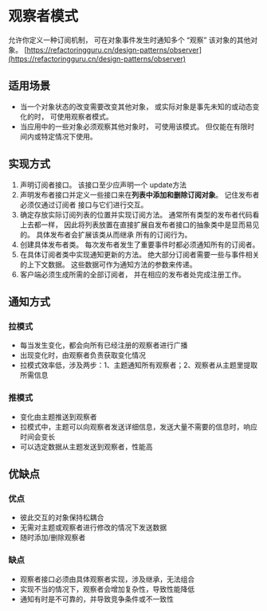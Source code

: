 # 观察者模式
允许你定义一种订阅机制， 可在对象事件发生时通知多个 “观察” 该对象的其他对象。
[https://refactoringguru.cn/design-patterns/observer](https://refactoringguru.cn/design-patterns/observer)

## 适用场景
- 当一个对象状态的改变需要改变其他对象， 或实际对象是事先未知的或动态变化的时， 可使用观察者模式。
- 当应用中的一些对象必须观察其他对象时， 可使用该模式。 但仅能在有限时间内或特定情况下使用。

## 实现方式
1. 声明订阅者接口。 该接口至少应声明一个 update方法
2. 声明发布者接口并定义一些接口来在**列表中添加和删除订阅对象**。 记住发布者必须仅通过订阅者
接口与它们进行交互。
3. 确定存放实际订阅列表的位置并实现订阅方法。 通常所有类型的发布者代码看上去都一样， 
因此将列表放置在直接扩展自发布者接口的抽象类中是显而易见的。 具体发布者会扩展该类从而继承
所有的订阅行为。
4. 创建具体发布者类。 每次发布者发生了重要事件时都必须通知所有的订阅者。
5. 在具体订阅者类中实现通知更新的方法。 绝大部分订阅者需要一些与事件相关的上下文数据。 
这些数据可作为通知方法的参数来传递。
6. 客户端必须生成所需的全部订阅者， 并在相应的发布者处完成注册工作。

## 通知方式

### 拉模式
- 每当发生变化，都会向所有已经注册的观察者进行广播
- 出现变化时，由观察者负责获取变化情况
- 拉模式效率低，涉及两步：1、主题通知所有观察者；2、观察者从主题里提取所需信息

### 推模式
- 变化由主题推送到观察者
- 拉模式中，主题可以向观察者发送详细信息，发送大量不需要的信息时，响应时间会变长
- 可以选定数据从主题发送到观察者，性能高

## 优缺点
### 优点
- 彼此交互的对象保持松耦合
- 无需对主题或观察者进行修改的情况下发送数据
- 随时添加/删除观察者

### 缺点
- 观察者接口必须由具体观察者实现，涉及继承，无法组合
- 实现不当的情况下，观察者会增加复杂性，导致性能降低
- 通知有时是不可靠的，并导致竞争条件或不一致性